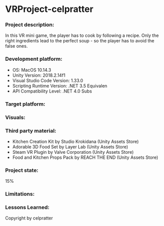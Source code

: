 # VRProject-celpratter

### Project description: 
In this VR mini game, the player has to cook by following a recipe. Only the right ingredients lead to the perfect soup - so the player has to avoid the false ones.
 
### Development platform: 
- OS: MacOS 10.14.3
- Unity Version: 2018.2.14f1
- Visual Studio Code Version: 1.33.0
- Scripting Runtime Version: .NET 3.5 Equivalen
- API Compatibility Level: .NET 4.0 Subs

### Target platform: 


### Visuals: 


### Third party material: 
- Kitchen Creation Kit by Studio Krokidana (Unity Assets Store)
- Adorable 3D Food Set by Layer Lab (Unity Assets Store)
- Steam VR Plugin by Valve Corporation (Unity Assets Store)
- Food and Kitchen Props Pack by REACH THE END (Unity Assets Store)

### Project state: 
15%

### Limitations: 


### Lessons Learned: 



Copyright by celpratter
